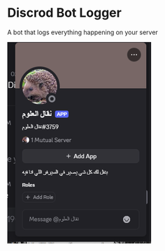 # Discrod Bot Logger

A bot that logs everything happening on your server

![alt text](assets/image.png)